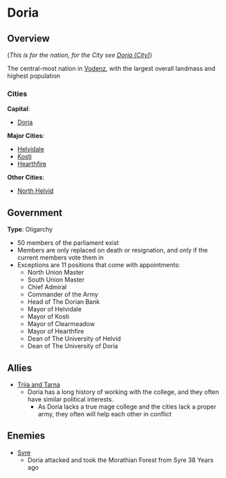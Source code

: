 # Doria

## Overview

(_This is for the nation, for the City see [Doria (City)](doria-city.md)_)

The central-most nation in [Vodenz](../vodenz.md), with the largest overall landmass and highest population

### Cities

__Capital__:

- [Doria](doria-city.md)

__Major Cities__:

- [Helvidale](helvidale.md)
- [Kosti](kosti.md)
- [Hearthfire](hearthfire.md)

__Other Cities__:

- [North Helvid](north-helvid.md)

## Government

__Type__: Oligarchy

- 50 members of the parliament exist
- Members are only replaced on death or resignation, and only if the current members vote them in
- Exceptions are 11 positions that come with appointments:
  - North Union Master
  - South Union Master
  - Chief Admiral
  - Commander of the Army
  - Head of The Dorian Bank
  - Mayor of Helvidale
  - Mayor of Kosti
  - Mayor of Clearmeadow
  - Mayor of Hearthfire
  - Dean of The University of Helvid
  - Dean of The University of Doria

## Allies

- [Triia and Tarna](../triia-and-tarna/README.md)
  - Doria has a long history of working with the college, and they often have similar political interests.
    - As Doria lacks a true mage college and the cities lack a proper army, they often will help each other in conflict

## Enemies

- [Syre](../syre/README.md)
  - Doria attacked and took the Morathian Forest from Syre 38 Years ago
